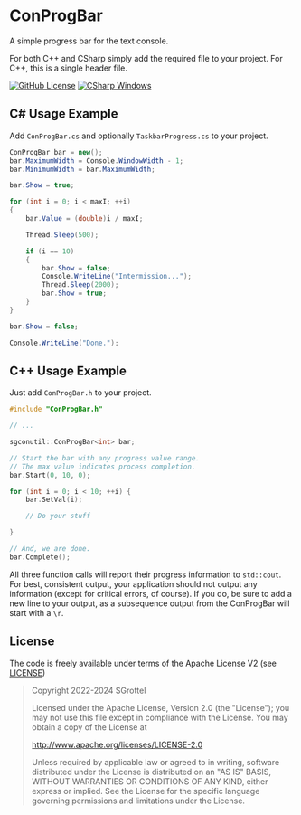# ConProgBar
A simple progress bar for the text console.

For both C++ and CSharp simply add the required file to your project.
For C++, this is a single header file.

[![GitHub License](https://img.shields.io/github/license/sgrottel/ConProgBar)](./License)
[![CSharp Windows](https://github.com/sgrottel/ConProgBar/actions/workflows/csharp-windows.yaml/badge.svg)](https://github.com/sgrottel/ConProgBar/actions/workflows/csharp-windows.yaml)

## C# Usage Example

Add `ConProgBar.cs` and optionally `TaskbarProgress.cs` to your project.

```csharp
ConProgBar bar = new();
bar.MaximumWidth = Console.WindowWidth - 1;
bar.MinimumWidth = bar.MaximumWidth;

bar.Show = true;

for (int i = 0; i < maxI; ++i)
{
	bar.Value = (double)i / maxI;

	Thread.Sleep(500);

	if (i == 10)
	{
		bar.Show = false;
		Console.WriteLine("Intermission...");
		Thread.Sleep(2000);
		bar.Show = true;
	}
}

bar.Show = false;

Console.WriteLine("Done.");
```

## C++ Usage Example

Just add `ConProgBar.h` to your project.

```cpp
#include "ConProgBar.h"

// ...

sgconutil::ConProgBar<int> bar;

// Start the bar with any progress value range.
// The max value indicates process completion.
bar.Start(0, 10, 0);

for (int i = 0; i < 10; ++i) {
	bar.SetVal(i);

	// Do your stuff

}

// And, we are done.
bar.Complete();
```

All three function calls will report their progress information to `std::cout`.
For best, consistent output, your application should not output any information (except for critical errors, of course).
If you do, be sure to add a new line to your output, as a subsequence output from the ConProgBar will start with a `\r`.


## License
The code is freely available under terms of the Apache License V2 (see [LICENSE](./License))

> Copyright 2022-2024 SGrottel
>
> Licensed under the Apache License, Version 2.0 (the "License");
> you may not use this file except in compliance with the License.
> You may obtain a copy of the License at
>
> http://www.apache.org/licenses/LICENSE-2.0
>
> Unless required by applicable law or agreed to in writing, software
> distributed under the License is distributed on an "AS IS" BASIS,
> WITHOUT WARRANTIES OR CONDITIONS OF ANY KIND, either express or implied.
> See the License for the specific language governing permissions and
> limitations under the License.

